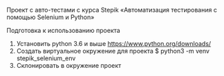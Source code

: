 Проект с авто-тестами с курса Stepik «Автоматизация тестирования с помощью Selenium и Python»

Подготовка к использованию проекта
1. Установить python 3.6 и выше
    https://www.python.org/downloads/
2. Создать виртуальное окружение для проекта 
    $ python3 -m venv stepik_selenium_env
3. Склонировать в окружение проект
